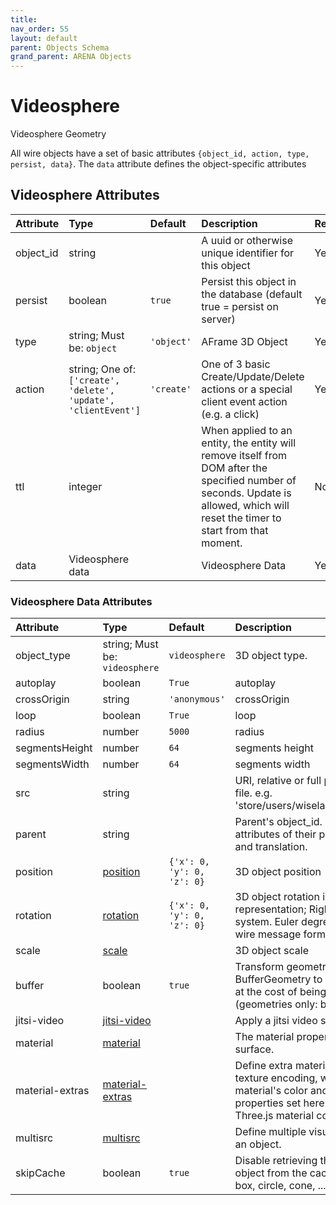 ```yaml
---
title: 
nav_order: 55
layout: default
parent: Objects Schema
grand_parent: ARENA Objects
---
```



Videosphere
===========


Videosphere Geometry

All wire objects have a set of basic attributes ```{object_id, action, type, persist, data}```. The ```data``` attribute defines the object-specific attributes

Videosphere Attributes
-----------------------

|Attribute|Type|Default|Description|Required|
| :--- | :--- | :--- | :--- | :--- |
|object_id|string||A uuid or otherwise unique identifier for this object|Yes|
|persist|boolean|```true```|Persist this object in the database (default true = persist on server)|Yes|
|type|string; Must be: ```object```|```'object'```|AFrame 3D Object|Yes|
|action|string; One of: ```['create', 'delete', 'update', 'clientEvent']```|```'create'```|One of 3 basic Create/Update/Delete actions or a special client event action (e.g. a click)|Yes|
|ttl|integer||When applied to an entity, the entity will remove itself from DOM after the specified number of seconds. Update is allowed, which will reset the timer to start from that moment.|No|
|data|Videosphere data||Videosphere Data|Yes|

### Videosphere Data Attributes

|Attribute|Type|Default|Description|Required|
| :--- | :--- | :--- | :--- | :--- |
|object_type|string; Must be: ```videosphere```|```videosphere```|3D object type.|Yes|
|autoplay|boolean|```True```|autoplay|No|
|crossOrigin|string|```'anonymous'```|crossOrigin|No|
|loop|boolean|```True```|loop|No|
|radius|number|```5000```|radius|No|
|segmentsHeight|number|```64```|segments height|No|
|segmentsWidth|number|```64```|segments width|No|
|src|string||URI, relative or full path of an image/video file. e.g. 'store/users/wiselab/images/360falls.mp4'|No|
|parent|string||Parent's object_id. Child objects inherit attributes of their parent, for example scale and translation.|No|
|position|[position](position)|```{'x': 0, 'y': 0, 'z': 0}```|3D object position|No|
|rotation|[rotation](rotation)|```{'x': 0, 'y': 0, 'z': 0}```|3D object rotation in quaternion representation; Right-handed coordinate system. Euler degrees are deprecated in wire message format.|No|
|scale|[scale](scale)||3D object scale|No|
|buffer|boolean|```true```|Transform geometry into a BufferGeometry to reduce memory usage at the cost of being harder to manipulate (geometries only: box, circle, cone, ...).|No|
|jitsi-video|[jitsi-video](jitsi-video)||Apply a jitsi video source to the geometry|No|
|material|[material](material)||The material properties of the object’s surface. |No|
|material-extras|[material-extras](material-extras)||Define extra material properties, namely texture encoding, whether to render the material's color and render order. The properties set here access directly Three.js material component. |No|
|multisrc|[multisrc](multisrc)||Define multiple visual sources applied to an object.|No|
|skipCache|boolean|```true```|Disable retrieving the shared geometry object from the cache. (geometries only: box, circle, cone, ...).|No|
